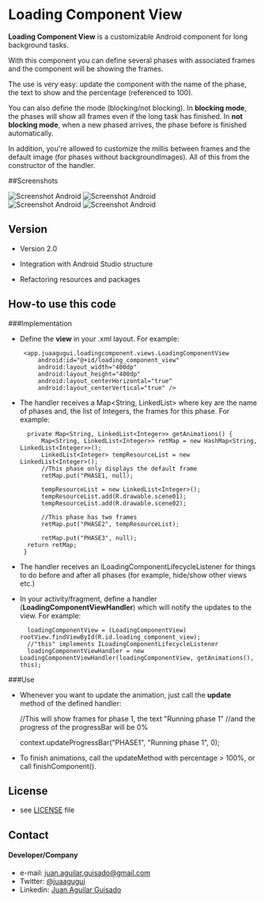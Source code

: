 Loading Component View
======
**Loading Component View** is a customizable Android component for long background tasks.

With this component you can define several phases with associated frames and the component will be showing the frames.

The use is very easy: update the component with the name of the phase, the text to show and the percentage (referenced to 100).

You can also define the mode (blocking/not blocking). In **blocking mode**, the phases will show all frames even if the long task has finished. In **not blocking mode**, when a new phased arrives, the phase before is finished automatically.

In addition, you're allowed to customize the millis between frames and the default image (for phases without backgroundImages). All of this from the constructor of the handler.

##Screenshots

![Screenshot Android](https://github.com/juaagugui/LoadingComponentView/blob/master/art/screenShot1.png "screenshot1")
![Screenshot Android](https://github.com/juaagugui/LoadingComponentView/blob/master/art/screenShot2.png "screenshot2")  
![Screenshot Android](https://github.com/juaagugui/LoadingComponentView/blob/master/art/screenShot3.png "screenshot3")
![Screenshot Android](https://github.com/juaagugui/LoadingComponentView/blob/master/art/screenShot4.png "screenshot4")

## Version 
* Version 2.0

 * Integration with Android Studio structure

 * Refactoring resources and packages

## How-to use this code

###Implementation
 * Define the **view** in your .xml layout. For example:

		<app.juaagugui.loadingcomponent.views.LoadingComponentView
	        android:id="@+id/loading_component_view"
	        android:layout_width="400dp"
	        android:layout_height="400dp"
	        android:layout_centerHorizontal="true"
	        android:layout_centerVertical="true" />

* The handler receives a Map<String, LinkedList<Integer>> where key are the name of phases and, the list of Integers, the frames for this phase. For example:

		private Map<String, LinkedList<Integer>> getAnimations() {
			Map<String, LinkedList<Integer>> retMap = new HashMap<String, LinkedList<Integer>>();
			LinkedList<Integer> tempResourceList = new LinkedList<Integer>();
			//This phase only displays the default frame
			retMap.put("PHASE1, null);
	
			tempResourceList = new LinkedList<Integer>();
			tempResourceList.add(R.drawable.scene01);
			tempResourceList.add(R.drawable.scene02);
			
			//This phase has two frames
			retMap.put("PHASE2", tempResourceList);
	
			retMap.put("PHASE3", null);
		return retMap;
	   } 
* The handler receives an ILoadingComponentLifecycleListener for things to do before and after all phases (for example, hide/show other views etc.)

* In your activity/fragment, define a handler (**LoadingComponentViewHandler**) which will notify the updates to the view. For example:

		loadingComponentView = (LoadingComponentView) rootView.findViewById(R.id.loading_component_view);
		//"this" implements ILoadingComponentLifecycleListener
		loadingComponentViewHandler = new LoadingComponentViewHandler(loadingComponentView, getAnimations(), this);
		
###Use
* Whenever you want to update the animation, just call the **update** method of the defined handler:

	//This will show frames for phase 1, the text "Running phase 1" 
	//and the progress of the progressBar will be 0%
	
	context.updateProgressBar("PHASE1", "Running phase 1", 0); 

* To finish animations, call the updateMethod with percentage > 100%, or call finishComponent().

## License 
* see [LICENSE](https://github.com/juaagugui/LoadingComponentView/blob/master/LICENSE) file

## Contact
#### Developer/Company
* e-mail: juan.aguilar.guisado@gmail.com
* Twitter: [@juaagugui](https://twitter.com/juaagugui)
* Linkedin: [Juan Aguilar Guisado](http://es.linkedin.com/in/juanaguilarguisado)